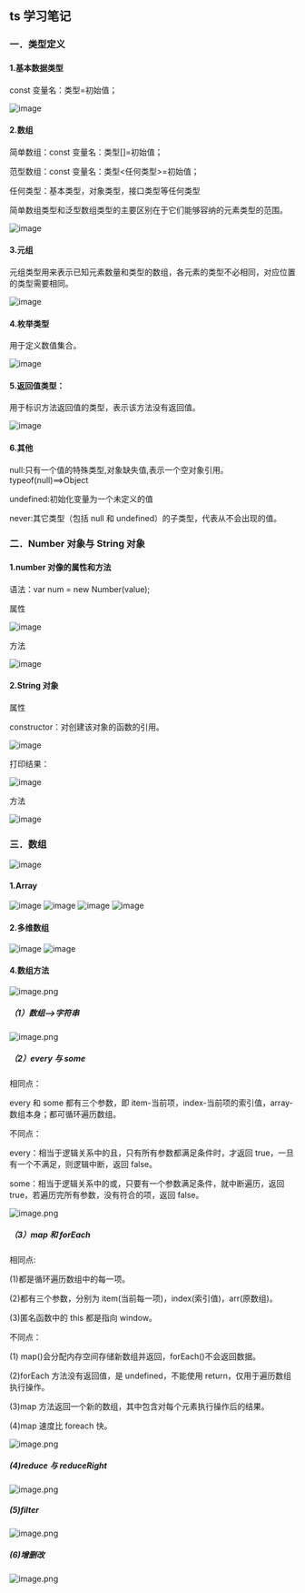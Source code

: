 ## ts 学习笔记

### 一．类型定义

#### 1.基本数据类型

const 变量名：类型=初始值；

![image](https://github.com/chenmeiling12/StudyNotes/assets/108569295/21d1f042-6cda-4641-9288-33e38935db5a)

#### 2.数组

简单数组：const 变量名：类型[]=初始值；

范型数组：const 变量名：类型<任何类型>=初始值；

任何类型：基本类型，对象类型，接口类型等任何类型

简单数组类型和泛型数组类型的主要区别在于它们能够容纳的元素类型的范围。

![image](https://github.com/chenmeiling12/StudyNotes/assets/108569295/5c9025d7-0bad-4c9c-90af-fdd8a1b43e25)

#### 3.元组

元组类型用来表示已知元素数量和类型的数组，各元素的类型不必相同，对应位置的类型需要相同。

![image](https://github.com/chenmeiling12/StudyNotes/assets/108569295/bcc01bd6-47b5-4014-bd46-2191d5d36337)

#### 4.枚举类型

用于定义数值集合。

![image](https://github.com/chenmeiling12/StudyNotes/assets/108569295/bc06450f-f959-47a8-aa0d-d534dd7947c1)

#### 5.返回值类型：

用于标识方法返回值的类型，表示该方法没有返回值。

![image](https://github.com/chenmeiling12/StudyNotes/assets/108569295/82740795-c024-480f-9643-474fb8bdc34d)

#### 6.其他

null:只有一个值的特殊类型,对象缺失值,表示一个空对象引用。typeof(null)==>Object

undefined:初始化变量为一个未定义的值

never:其它类型（包括 null 和 undefined）的子类型，代表从不会出现的值。

### 二．Number 对象与 String 对象

#### 1.number 对像的属性和方法

语法：var num = new Number(value);

属性

![image](https://github.com/chenmeiling12/StudyNotes/assets/108569295/06472d82-a1e6-48e5-86ce-38bf6c700b46)

方法

![image](https://github.com/chenmeiling12/StudyNotes/assets/108569295/1467bb7f-3136-4507-9a25-6c301e19df16)

#### 2.String 对象

属性

constructor：对创建该对象的函数的引用。

![image](https://github.com/chenmeiling12/StudyNotes/assets/108569295/5f0de213-74c0-4c35-916c-e57d0d31fb95)

打印结果：

![image](https://github.com/chenmeiling12/StudyNotes/assets/108569295/c1cfe3d8-1d29-4885-b288-4efaf8a876fd)

方法

![image](https://github.com/chenmeiling12/StudyNotes/assets/108569295/75d67032-9b0f-4b34-9120-8036fbcc3af5)

### 三．数组

![image](https://github.com/chenmeiling12/StudyNotes/assets/108569295/6c8aac51-d0c8-4934-bee6-77d6d18e03e7)

#### 1.Array

![image](https://github.com/chenmeiling12/StudyNotes/assets/108569295/8a289def-c8e3-43b9-8cf9-162d2fa71cc9)
![image](https://github.com/chenmeiling12/StudyNotes/assets/108569295/5df2cf39-0c62-44b7-b34c-1b6c8de47e90)
![image](https://github.com/chenmeiling12/StudyNotes/assets/108569295/0d15fbb5-7a99-4be0-917f-afd6b218db5a)
![image](https://github.com/chenmeiling12/StudyNotes/assets/108569295/c9dee851-05a6-44db-88c5-b1f291e94f3f)

#### 2.多维数组

![image](https://github.com/chenmeiling12/StudyNotes/assets/108569295/476e1944-c6fa-414f-931e-608317ddf55f)
![image](https://github.com/chenmeiling12/StudyNotes/assets/108569295/37552509-c0e9-40c5-880b-725b83f2c721)

#### 4.数组方法

![image.png](https://upload-images.jianshu.io/upload_images/29487578-420dccd2d89cf4cd.png?imageMogr2/auto-orient/strip%7CimageView2/2/w/1240)

##### （1）数组—>字符串

![image.png](https://upload-images.jianshu.io/upload_images/29487578-5d781387c11a8688.png?imageMogr2/auto-orient/strip%7CimageView2/2/w/1240)

##### （2）every 与 some

相同点：

every 和 some 都有三个参数，即 item-当前项，index-当前项的索引值，array-数组本身；都可循环遍历数组。

不同点：

every：相当于逻辑关系中的且，只有所有参数都满足条件时，才返回 true，一旦有一个不满足，则逻辑中断，返回 false。

some：相当于逻辑关系中的或，只要有一个参数满足条件，就中断遍历，返回 true，若遍历完所有参数，没有符合的项，返回 false。

![image.png](https://upload-images.jianshu.io/upload_images/29487578-cd8e9f4e19cbf3d5.png?imageMogr2/auto-orient/strip%7CimageView2/2/w/1240)

##### （3）map 和 forEach

相同点:

(1)都是循环遍历数组中的每一项。

(2)都有三个参数，分别为 item(当前每一项)，index(索引值)，arr(原数组)。

(3)匿名函数中的 this 都是指向 window。

不同点：

(1) map()会分配内存空间存储新数组并返回，forEach()不会返回数据。

(2)forEach 方法没有返回值，是 undefined，不能使用 return，仅用于遍历数组执行操作。

(3)map 方法返回一个新的数组，其中包含对每个元素执行操作后的结果。

(4)map 速度比 foreach 快。

![image.png](https://upload-images.jianshu.io/upload_images/29487578-b47a132d6825673d.png?imageMogr2/auto-orient/strip%7CimageView2/2/w/1240)

##### (4)reduce 与 reduceRight

![image.png](https://upload-images.jianshu.io/upload_images/29487578-c877b28403a62c9a.png?imageMogr2/auto-orient/strip%7CimageView2/2/w/1240)

##### (5)filter

![image.png](https://upload-images.jianshu.io/upload_images/29487578-f10ba1c0d0fe08d3.png?imageMogr2/auto-orient/strip%7CimageView2/2/w/1240)

##### (6)增删改

![image.png](https://upload-images.jianshu.io/upload_images/29487578-bea4bcf2ca0c67e3.png?imageMogr2/auto-orient/strip%7CimageView2/2/w/1240)
